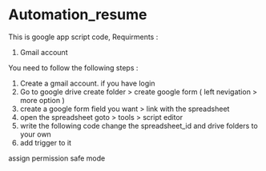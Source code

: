 # Automation_resume
This is google app script code,
Requirments : 
1) Gmail account

You need to follow the following steps :
1) Create a gmail account. if you have login
2) Go to google drive create folder > create google form ( left nevigation > more option ) 
3) create a google form field you want > link with the spreadsheet
4) open the spreadsheet goto > tools > script editor
5) write the following code change the spreadsheet_id and drive folders to your own
6) add trigger to it 

assign permission safe mode
